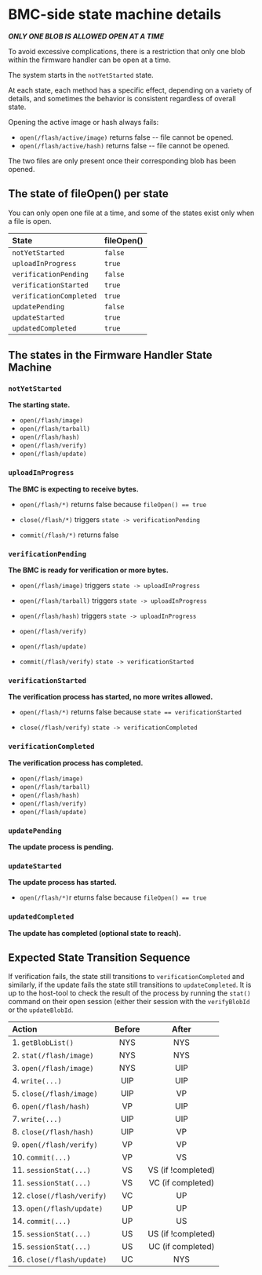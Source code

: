 # BMC-side state machine details

**_ONLY ONE BLOB IS ALLOWED OPEN AT A TIME_**

To avoid excessive complications, there is a restriction that only one blob
within the firmware handler can be open at a time.

The system starts in the `notYetStarted` state.

At each state, each method has a specific effect, depending on a variety of
details, and sometimes the behavior is consistent regardless of overall state.

Opening the active image or hash always fails:

- `open(/flash/active/image)` returns false -- file cannot be opened.
- `open(/flash/active/hash)` returns false -- file cannot be opened.

The two files are only present once their corresponding blob has been opened.

## The state of fileOpen() per state

You can only open one file at a time, and some of the states exist only when a
file is open.

| State                   | fileOpen() |
| :---------------------- | :--------- |
| `notYetStarted`         | `false`    |
| `uploadInProgress`      | `true`     |
| `verificationPending`   | `false`    |
| `verificationStarted`   | `true`     |
| `verificationCompleted` | `true`     |
| `updatePending`         | `false`    |
| `updateStarted`         | `true`     |
| `updatedCompleted`      | `true`     |

## The states in the Firmware Handler State Machine

### `notYetStarted`

**The starting state.**

- `open(/flash/image)`
- `open(/flash/tarball)`
- `open(/flash/hash)`
- `open(/flash/verify)`
- `open(/flash/update)`

### `uploadInProgress`

**The BMC is expecting to receive bytes.**

- `open(/flash/*)` returns false because `fileOpen() == true`

- `close(/flash/*)` triggers `state -> verificationPending`

- `commit(/flash/*)` returns false

### `verificationPending`

**The BMC is ready for verification or more bytes.**

- `open(/flash/image)` triggers `state -> uploadInProgress`
- `open(/flash/tarball)` triggers `state -> uploadInProgress`
- `open(/flash/hash)` triggers `state -> uploadInProgress`

- `open(/flash/verify)`

- `open(/flash/update)`

- `commit(/flash/verify)` `state -> verificationStarted`

### `verificationStarted`

**The verification process has started, no more writes allowed.**

- `open(/flash/*)` returns false because `state == verificationStarted`

- `close(/flash/verify)` `state -> verificationCompleted`

### `verificationCompleted`

**The verification process has completed.**

- `open(/flash/image)`
- `open(/flash/tarball)`
- `open(/flash/hash)`
- `open(/flash/verify)`
- `open(/flash/update)`

### `updatePending`

**The update process is pending.**

### `updateStarted`

**The update process has started.**

- `open(/flash/*)`r eturns false because `fileOpen() == true`

### `updatedCompleted`

**The update has completed (optional state to reach).**

## Expected State Transition Sequence

If verification fails, the state still transitions to `verificationCompleted`
and similarly, if the update fails the state still transitions to
`updateCompleted`. It is up to the host-tool to check the result of the process
by running the `stat()` command on their open session (either their session with
the `verifyBlobId` or the `updateBlobId`.

| Action                     | Before |       After        |
| :------------------------- | :----: | :----------------: |
| 1. `getBlobList()`         |  NYS   |        NYS         |
| 2. `stat(/flash/image)`    |  NYS   |        NYS         |
| 3. `open(/flash/image)`    |  NYS   |        UIP         |
| 4. `write(...)`            |  UIP   |        UIP         |
| 5. `close(/flash/image)`   |  UIP   |         VP         |
| 6. `open(/flash/hash)`     |   VP   |        UIP         |
| 7. `write(...)`            |  UIP   |        UIP         |
| 8. `close(/flash/hash)`    |  UIP   |         VP         |
| 9. `open(/flash/verify)`   |   VP   |         VP         |
| 10. `commit(...)`          |   VP   |         VS         |
| 11. `sessionStat(...)`     |   VS   | VS (if !completed) |
| 11. `sessionStat(...)`     |   VS   | VC (if completed)  |
| 12. `close(/flash/verify)` |   VC   |         UP         |
| 13. `open(/flash/update)`  |   UP   |         UP         |
| 14. `commit(...)`          |   UP   |         US         |
| 15. `sessionStat(...)`     |   US   | US (if !completed) |
| 15. `sessionStat(...)`     |   US   | UC (if completed)  |
| 16. `close(/flash/update)` |   UC   |        NYS         |
